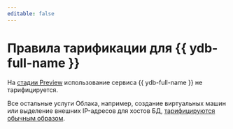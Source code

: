 ```yaml
---
editable: false
---
```


# Правила тарификации для {{ ydb-full-name }}

На [стадии Preview](../../../docs/overview/concepts/launch-stages) использование сервиса {{ ydb-full-name }} не тарифицируется.

Все остальные услуги Облака, например, создание виртуальных машин или выделение внешних IP-адресов для хостов БД, [тарифицируются обычным образом](../billing/pricing.md).
